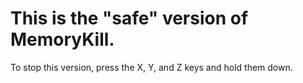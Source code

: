 # This is the "safe" version of MemoryKill.
To stop this version, press the X, Y, and Z keys and hold them down. 
